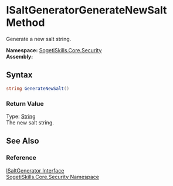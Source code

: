 ISaltGeneratorGenerateNewSalt Method
====================================
Generate a new salt string.

**Namespace:** [SogetiSkills.Core.Security][1]  
**Assembly:**

Syntax
------

```csharp
string GenerateNewSalt()
```

### Return Value
Type: [String][2]  
The new salt string.

See Also
--------

### Reference
[ISaltGenerator Interface][3]  
[SogetiSkills.Core.Security Namespace][1]  

[1]: ../README.md
[2]: http://msdn.microsoft.com/en-us/library/s1wwdcbf
[3]: README.md